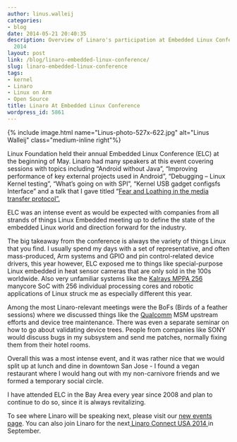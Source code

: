 ```yaml
---
author: linus.walleij
categories:
- blog
date: 2014-05-21 20:40:35
description: Overview of Linaro's participation at Embedded Linux Conference in May
  2014
layout: post
link: /blog/linaro-embedded-linux-conference/
slug: linaro-embedded-linux-conference
tags:
- kernel
- Linaro
- Linux on Arm
- Open Source
title: Linaro At Embedded Linux Conference
wordpress_id: 5861
---
```


{% include image.html name="Linus-photo-527x-622.jpg" alt="Linus Walleij" class="medium-inline right"%}

Linux Foundation held their annual Embedded Linux Conference (ELC) at the beginning of May. Linaro had many speakers at this event covering sessions with topics including “Android without Java”, “Improving performance of key external projects used in Android”, “Debugging – Linux Kernel testing”, “What’s going on with SPI”, “Kernel USB gadget configsfs Interface” and a talk that I gave titled “[Fear and Loathing in the media transfer protocol”.](http://events.linuxfoundation.org/sites/events/files/slides/Media%20Transfer%20Protocol.pdf)

ELC was an intense event as would be expected with companies from all strands of things Linux Embedded meeting up to define the state of the embedded Linux world and direction forward for the industry.

The big takeaway from the conference is always the variety of things Linux that you find. I usually spend my days with a set of representative, and often mass-produced, Arm systems and GPIO and pin control-related device drivers, this year however, ELC exposed me to things like special-purpose Linux embedded in heat sensor cameras that are only sold in the 100s worldwide. Also very unfamiliar systems like the [Kalrays MPPA 256 ](http://www.kalray.eu/products/mppa-manycore-a-multicore-processors-family-13/mppa-256/)manycore SoC with 256 individual processing cores and robotic applications of Linux struck me as especially different this year.

Among the most Linaro-relevant meetings were the BoFs (Birds of a feather sessions) where we discussed things like the [Qualcomm](http://www.qualcomm.com/) MSM upstream efforts and device tree maintenance. There was even a separate seminar on how to go about validating device trees. People from companies like SONY would discuss bugs in my subsystem and send me patches, normally fixing them from their hotel rooms.

Overall this was a most intense event, and it was rather nice that we would split up at lunch and dine in downtown San Jose - I found a vegan restaurant where I would hang out with my non-carnivore friends and we formed a temporary social circle.

I have attended ELC in the Bay Area every year since 2008 and plan to continue to do so, since it is always revitalizing.

To see where Linaro will be speaking next, please visit our [new events page](/hub/). You can also join Linaro for the next[ Linaro Connect USA 2014 ](http://connect.linaro.org/lcu14/)in September.